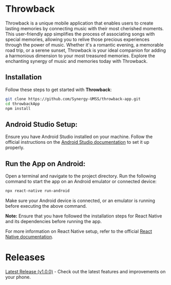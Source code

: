 # Throwback

Throwback is a unique mobile application that enables users to create lasting memories by connecting music with their most cherished moments. This user-friendly app simplifies the process of associating songs with special memories, allowing you to relive those precious experiences through the power of music. Whether it's a romantic evening, a memorable road trip, or a serene sunset, Throwback is your ideal companion for adding a harmonious dimension to your most treasured memories. Explore the enchanting synergy of music and memories today with Throwback.

## Installation

Follow these steps to get started with **Throwback**:

```bash
git clone https://github.com/Synergy-UMSS/throwback-app.git
cd throwbackApp
npm install
```
## Android Studio Setup:

Ensure you have Android Studio installed on your machine.
Follow the official instructions on the [Android Studio documentation](https://developer.android.com/studio/install?hl=es-419) to set it up properly.

## Run the App on Android:

Open a terminal and navigate to the project directory.
Run the following command to start the app on an Android emulator or connected device:

```bash
npx react-native run-android
```

Make sure your Android device is connected, or an emulator is running before executing the above command.

**Note:** Ensure that you have followed the installation steps for React Native and its dependencies before running the app.

For more information on React Native setup, refer to the official [React Native documentation](https://reactnative.dev/docs/environment-setup?guide=native).

# Releases
[Latest Release (v1.0.0)](https://github.com/Synergy-UMSS/throwback-app/releases/tag/v.1.0.0) - Check out the latest features and improvements on your phone.
